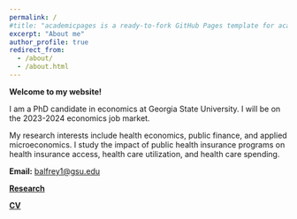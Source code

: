 ```yaml
---
permalink: /
#title: "academicpages is a ready-to-fork GitHub Pages template for academic personal websites"
excerpt: "About me"
author_profile: true
redirect_from: 
  - /about/
  - /about.html
---
```


**Welcome to my website!**

I am a PhD candidate in economics at Georgia State University.  I will be on the 2023-2024 economics job market.

My research interests include health economics, public finance, and applied microeconomics.  I study the impact of public health insurance programs on health insurance access, health care utilization, and health care spending. 

**Email:** [balfrey1@gsu.edu](mailto:balfrey1@gsu.edu)

[**Research**](https://brettalfrey.github.io/research/)

[**CV**](../files/alfrey_cv.pdf)
